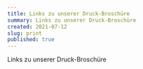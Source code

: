 ```yaml
---
title: Links zu unserer Druck-Broschüre
summary: Links zu unserer Druck-Broschüre
created: 2021-07-12
slug: print
published: true
---
```

Links zu unserer Druck-Broschüre